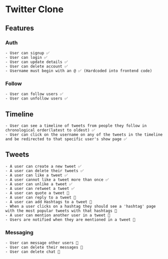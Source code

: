 # Twitter Clone

## Features

### Auth

    - User can signup ✅
    - User can login ✅
    - User can update details ✅
    - User can delete account ✅
    - Username must begin with an @ ✅ (Hardcoded into frontend code)

### Follow

    - User can follow users ✅
    - User can unfollow users ✅

## Timeline

    - User can see a timeline of tweets from people they follow in chronological order(latest to oldest) ✅
    - User can click on the username on any of the tweets in the timeline and be redirected to that specific user's show page ✅

## Tweets

    - A user can create a new tweet ✅
    - A user can delete their tweets ✅
    - A user can like a tweet ✅
    - A user cannot like a tweet more than once ✅
    - A user can unlike a tweet ✅
    - A user can retweet a tweet ✅
    - A user can quote a tweet 🚫
    - A user can reply to a tweet 🚫
    - A user can add Hashtags to a tweet 🚫
    - When a user clicks on a hashtag they should see a 'hashtag' page with the most popular tweets with that hashtags 🚫
    - A user can mention another user in a tweet 🚫
    - Users are notified when they are mentioned in a tweet 🚫

### Messaging

    - User can message other users 🚫
    - User can delete their messages 🚫
    - User can delete chat 🚫
